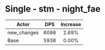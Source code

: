 # Single - stm - night_fae
| Actor | DPS | Increase |
|---|:---:|:---:|
|new_changes|6098|2.69%|
|Base|5938|0.00%|
